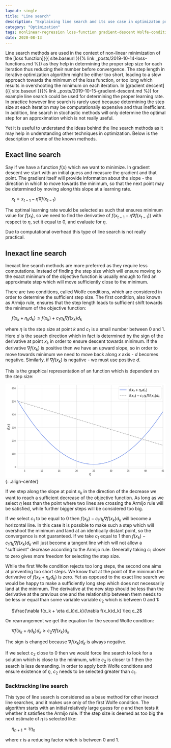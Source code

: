```yaml
---
layout: single
title: "Line search"
description: "Explaining line search and its use case in optimizaton problems"
category: "Optimization"
tags: nonlinear-regression loss-function gradient-descent Wolfe-conditions learning-rate Armijo-rule minimization
date: 2020-08-13
---
```

 
Line search methods are used in the context of non-linear minimization of the [loss function]({{ site.baseurl }}{% link _posts/2019-10-14-loss-functions.md %}) as they help in determining the proper step size for each iteration thus reducing their number before convergence. The step length in iterative optimization algorithm might be either too short, leading to a slow approach towards the minimum of the loss function, or too long which results in overshooting the minimum on each iteration. In [gradient descent]({{ site.baseurl }}{% link _posts/2019-10-15-gradient-descent.md %}) for example line search could be used for determining the proper learning rate. In practice however line search is rarely used because determining the step size at each iteration may be computationally expensive and thus inefficient. In addition, line search in stochastic methods will only determine the optimal step for an approximation which is not really useful.  
 
Yet it is useful to understand the ideas behind the line search methods as it may help in understanding other techniques in optimization. Below is the description of some of the known methods.
 
## Exact line search
 
Say if we have a function $f(x)$ which we want to minimize. In gradient descent we start with an initial guess and measure the gradient and that point. The gradient itself will provide information about the slope - the direction in which to move towards the minimum, so that the next point may be determined by moving along this slope at a learning rate.  
 
&nbsp;&nbsp;&nbsp;&nbsp;
$x_t = x_{t-1}- \eta\nabla f(x_{t-1})$
 
The optimal learning rate would be selected as such that ensures minimum value for $f(x_t)$, so we need to find the derivative of $f(x_{t-1}- \eta\nabla f(x_{t-1}))$ with respect to $\eta$, set it equal to 0, and evaluate for $\eta$.
 
Due to computational overhead this type of line search is not really practical.
 
## Inexact line search
 
Inexact line search methods are more preferred as they require less computations. Instead of finding the step size which will ensure moving to the exact minimum of the objective function is usually enough to find an approximate step which will move sufficiently close to the minimum.  
 
There are two conditions, called Wolfe conditions, which are considered in order to determine the sufficient step size. The first condition, also known as Armijo rule, ensures that the step length leads to sufficient shift towards the minimum of the objective function:
 
&nbsp;&nbsp;&nbsp;&nbsp;
$f(x_k + \eta_k d_k) \leq f(x_k) + c_1 \eta_k\nabla f(x_k)d_k$
 
where $\eta$ is the step size at point $k$ and $c_1$ is a small number between 0 and 1. Here $d$ is the search direction which in fact is determined by the sign of the derivative at point $x_k$ in order to ensure descent towards minimum. If the derivative $\nabla f(x_k)$ is positive then we have an upward slope, so in order to move towards minimum we need to move back along $x$ axis - $d$ becomes negative. Similarly, if $\nabla f(x_k)$ is negative - we must use positive $d$.  
 
This is the graphical representation of an function which is dependent on the step size:  
 
![](/assets/images/optimization/Armijo_rule.png){: .align-center}
 
If we step along the slope at point $x_k$ in the direction of the decrease we want to reach a sufficient decrease of the objective function. As long as we select $\eta$ less than the point where two lines are crossing the Armijo rule will be satisfied, while further bigger steps will be considered too big.  
 
If we select $c_1$ to be equal to 0 then $f(x_k) - c_1 \eta_k\nabla f(x_k)d_k$ will become a horizontal line. In this case it is possible to make such a step which will overshoot the minimum and land at an identically distant point, so the convergence is not guaranteed. If we take $c_1$  equal to 1 then $f(x_k) - c_1 \eta_k\nabla f(x_k)d_k$ will just become a tangent line which will not allow a "sufficient" decrease according to the Armijo rule. Generally taking $c_1$ closer to zero gives more freedom for selecting the step size.
 
While the first Wolfe condition rejects too long steps, the second one aims at preventing too short steps. We know that at the point of the minimum the derivative of $f(x_k + \eta_k d_k)$ is zero. Yet as opposed to the exact line search we would be happy to make a sufficiently long step which does not necessarily land at the minimum. The derivative at the new step should be less than the derivative at the previous one and the relationship between them needs to be less or equal than some variable variable $c_2$ which is between 0 and 1:
 
&nbsp;&nbsp;&nbsp;&nbsp;
$\frac{\nabla f(x_k + \eta d_k)d_k}{\nabla f(x_k)d_k} \leq c_2$
 
On rearrangement we get the equation for the second Wolfe condition:
 
&nbsp;&nbsp;&nbsp;&nbsp;
$\nabla f(x_k + \eta d_k)d_k \geq c_2 \nabla f(x_k)d_k$
 
The sign is changed because $\nabla f(x_k)d_k$ is always negative.
 
If we select $c_2$ close to 0 then we would force line search to look for a solution which is close to the minimum, while $c_2$ is closer to 1 then the search is less demanding. In order to apply both Wolfe conditions and ensure existence of $\eta$, $c_2$ needs to be selected greater than $c_1$.
 
### Backtracking line search
 
This type of line search is considered as a base method for other inexact line searches, and it makes use only of the first Wolfe condition. The algorithm starts with an initial relatively large guess for $\eta$ and then tests it whether it satisfies the Armijo rule. If the step size is deemed as too big the next estimate of $\eta$ is selected like:
 
&nbsp;&nbsp;&nbsp;&nbsp;
$\eta_{n+1} = \tau \eta_n$
 
where $\tau$ is a reducing factor which is between 0 and 1.